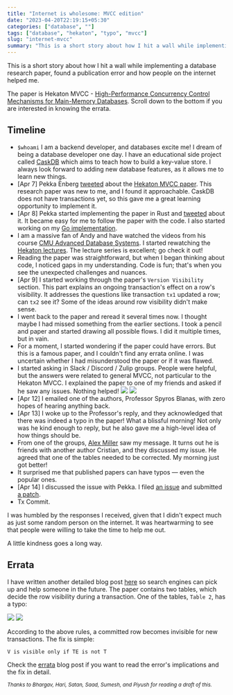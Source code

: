 ```yaml
---
title: "Internet is wholesome: MVCC edition"
date: "2023-04-20T22:19:15+05:30"
categories: ["database", ""]
tags: ["database", "hekaton", "typo", "mvcc"]
slug: "internet-mvcc"
summary: "This is a short story about how I hit a wall while implementing a database research paper, found a publication error and how people on the internet helped me."
---
```


This is a short story about how I hit a wall while implementing a database research paper, found a publication error and how people on the internet helped me. 

The paper is Hekaton MVCC - [High-Performance Concurrency Control Mechanisms for Main-Memory Databases](https://vldb.org/pvldb/vol5/p298_per-akelarson_vldb2012.pdf). Scroll down to the bottom if you are interested in knowing the errata.

## Timeline

- `$whoami` I am a backend developer, and databases excite me! I dream of being a database developer one day. I have an educational side project called [CaskDB](https://github.com/avinassh/py-caskdb) which aims to teach how to build a key-value store. I always look forward to adding new database features, as it allows me to learn new things. 
- [Apr 7] Pekka Enberg [tweeted](https://twitter.com/penberg/status/1644221651293204480) about the [Hekaton MVCC paper](https://vldb.org/pvldb/vol5/p298_per-akelarson_vldb2012.pdf). This research paper was new to me, and I found it approachable. CaskDB does not have transactions yet, so this gave me a great learning opportunity to implement it.
- [Apr 8] Pekka started implementing the paper in Rust and [tweeted](https://twitter.com/penberg/status/1644676555942109185) about it. It became easy for me to follow the paper with the code. I also started working on my [Go implementation](https://github.com/avinassh/mvcc-go).
- I am a massive fan of Andy and have watched the videos from his course [CMU Advanced Database Systems](https://15721.courses.cs.cmu.edu/spring2023/). I started rewatching the [Hekaton lectures](https://www.youtube.com/watch?v=9EY0vYFNWxY). The lecture series is excellent; go check it out!
- Reading the paper was straightforward, but when I began thinking about code, I noticed gaps in my understanding. Code is fun; that's when you see the unexpected challenges and nuances.
- [Apr 9] I started working through the paper's `Version Visibility` section. This part explains an ongoing transaction's effect on a row's visibility. It addresses the questions like transaction `tx1` updated a row; can `tx2` see it? Some of the ideas around row visibility didn't make sense.
- I went back to the paper and reread it several times now. I thought maybe I had missed something from the earlier sections. I took a pencil and paper and started drawing all possible flows. I did it multiple times, but in vain.
- For a moment, I started wondering if the paper could have errors. But this is a famous paper, and I couldn't find any errata online. I was uncertain whether I had misunderstood the paper or if it was flawed.
- I started asking in Slack / Discord / Zulip groups. People were helpful, but the answers were related to general MVCC, not particular to the Hekaton MVCC. I explained the paper to one of my friends and asked if he saw any issues. Nothing helped!
![](/blag/images/2023/hekaton-rc.png)
![](https://deploy-preview-39--avinassh.netlify.app/images/2023/hekaton-rc.png)
- [Apr 12] I emailed one of the authors, Professor Spyros Blanas, with zero hopes of hearing anything back.
- [Apr 13] I woke up to the Professor's reply, and they acknowledged that there was indeed a typo in the paper! What a blissful morning! Not only was he kind enough to reply, but he also gave me a high-level idea of how things should be.
- From one of the groups, [Alex Miller](https://transactional.blog) saw my message. It turns out he is friends with another author Cristian, and they discussed my issue. He agreed that one of the tables needed to be corrected. My morning just got better!
- It surprised me that published papers can have typos — even the popular ones.
- [Apr 14] I discussed the issue with Pekka. I filed [an issue](https://github.com/penberg/mvcc-rs/issues/15) and submitted [a patch](https://github.com/penberg/mvcc-rs/pull/16).
- Tx Commit.

I was humbled by the responses I received, given that I didn't expect much as just some random person on the internet. It was heartwarming to see that people were willing to take the time to help me out.

A little kindness goes a long way.

## Errata

I have written another detailed blog post [here](https://avi.im/blag/yet-to-link) so search engines can pick up and help someone in the future. The paper contains two tables, which decide the row visibility during a transaction. One of the tables, `Table 2`, has a typo:

![](/blag/images/2023/hekaton-table-2.png)
![](https://deploy-preview-39--avinassh.netlify.app/images/2023/hekaton-table-2.png)

According to the above rules, a committed row becomes invisible for new transactions. The fix is simple: 

```
V is visible only if TE is not T
```

Check the [errata](https://avi.im/blag/yet-to-link) blog post if you want to read the error's implications and the fix in detail.

<small><i>Thanks to Bhargav, Hari, Satan, Saad, Sumesh, and Piyush for reading a draft of this.</i></small>